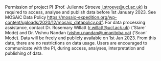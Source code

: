Permission of project PI (Prof. Julienne Stroeve j.stroeve@ucl.ac.uk) is required to access, analyse and publish data before 1st January 2023. See MOSAiC Data Policy https://mosaic-expedition.org/wp-content/uploads/2020/12/mosaic_datapolicy.pdf.
For data processing assistance, contact Dr. Rosemary Willatt (r.willatt@ucl.ack.uk) ('Stare' Mode) and Dr. Vishnu Nandan (vishnu.nandan@umanitoba.ca) ('Scan' Mode).
Data will be freely and publicly available on 1st Jan 2023. From this date, there are no restrictions on data usage. 
Users are encouraged to communicate with the PI, during access, analyses, interpretation and publishing of data.  
